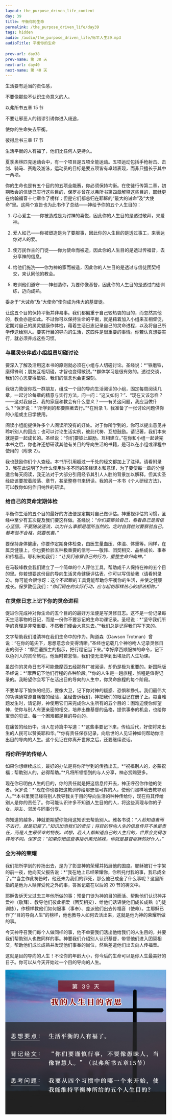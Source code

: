 ```yaml
---
layout: the_purpose_driven_life_content
day: 39
title: 平衡你的生命
permalink: /the_purpose_driven_life/day39
tags: hidden
audio: /audio/the_purpose_driven_life/标竿人生39.mp3
audioTitle: 平衡你的生命

prev-url: day38
prev-name: 第 38 天
next-url: day40
next-name: 第 40 天
---
```


<div class="center script poem">
<p>生活要有适当的责任感，</p>
<p>不要像那些不认识生命意义的人。</p>
<p class="sp-verse">以弗所书五章 15 节</p>
</div>
<div class="center script poem">
<p> 不要让邪恶人的错谬引诱你进入歧途，</p>
<p>使你的生命失去平衡。</p>
<p class="sp-verse">彼得后书三章 17 节</p>
</div>
<p class="first">生活平衡的人有福了，他们比任何人更持久。</p>

夏季奥林匹克运动会中，有一个项目是五项全能运动。五项运动包括手枪射击、击剑、骑马、赛跑及游泳，运动员的目标是要五项皆有卓越表现，而非只擅长于其中一两项。

你的生命也是有五个目的的五项全能赛，你必须保持均衡。在使徒行传第二章，初期教会的信徒已实行这些目的，保罗亦曾在以弗所书第四章解释这些目的，耶稣更在约翰福音十七章作了榜样；但是它们都总归在耶稣的“最大的诫命”及“大使命”里。这两个宣告也为此书作了总结——神给予你的五个人生目的：

1. 尽心爱主——你被造成是为讨神的喜悦，因此你的人生目的是透过敬拜，来爱神。

2. 爱人如己——你被塑造是为了要服事，因此你的人生目的是透过事工，来表达你对人的爱。

3. 使万民作主的门徒——你为使命而被造，因此你的人生目的是透过传福音，去分享神的信息。

4. 给他们施洗——你为神的家而被造，因此你的人生目的是透过与信徒团契相交，来认同他的教会。

5. 教训他们遵守——神创造你，为要你像基督，因此你的人生目的是透过门徒训练，迈向成熟。

委身于“大诫命”及“大使命”使你成为伟大的基督徒。

让这五个目的保持平衡并非易事。我们都偏重于自己较热衷的目的，而忽然其他的，教会亦是如此。不过你可以保持生命的平衡，就是藉着加入小组来互相督促，定期对自己的属灵健康作体检，藉着生活日志记录自己的灵命进程，以及将自己所学传送给别人。要实行目的导向的生活，这四件是很重要的事情。你若认真想要实行，就必须养成这些习惯。

### 与属灵伙伴或小组组员切磋讨论

要深入了解及活用这本书的原则就必须在小组与人切磋讨论。圣经说：*“铁磨铁，磨得锋利；朋友互相切磋，才智也变得敏锐。”*群体学习是很有效的。透过交谈，我们的心思变得敏锐、我们的信念也会更深刻。

我极力敦促你找一群朋友，组成一个目的导向生活阅读的小组，固定每周阅读几章，一起讨论每章的精意与实行方法，问一问：“这又如何？”、“现在又该怎样？——这对我自己、我的家庭和教会有什么意义？——有关这问题，我应当做什么？”保罗说：*“所学到的都要照著去行。”*在附录 1，我准备了一张讨论问题供你的小组或主日学使用。

阅读小组能提供许多个人阅读所没有的好处。对于你所学到的，你可以提出意见并聆听别人的回应；也可以讨论生活实例，彼此代祷、互想鼓励。请记著，我们本来就是要一起成长的。圣经说：“你们要彼此鼓励。互相建立。”在你和小组一起读完本书之后，你也许还想研读其他有关目的导向生活的书籍，是可以在小组或课程中使用的（附录 2）。

我也鼓励你们个人查经。本书所引用超过一千处的经文都加上了注译。请看附录 3，我在此说明了为什么使用许多不同的圣经译本和意译，为了要使每一章的分量适合每天阅读，我无法对于大部分引用经节其引人人胜的背景加以解释。但其实圣经应该要按着段落、章节，甚至整卷书来研读。我的另一本书《个人研经方法》，可以教你如何作归纳性的研读。

### 给自己的灵命定期体检

平衡你生活的五个目的最好的方法便是定期对自己做评估。神重视评估的习惯，圣经中至少有五次提及我们要这样做。圣经说：*“你们要察验自己，看看自己是否信心坚固。不要随波逐流，以为什么事都是理所当然的。定时自我检讨要察验自己。若考验不合格，就要改善。”*

要保持身体健康，你要作定期身体检查，由医生量血压、体温、体重等。同样，在属灵健康上，你也要检验五种极重要的信号——敬拜、团契相交、品格成长、事奉和传福音。耶利米劝我们：*“让我们省察自己的行为，重整生命归向神。”*

在马鞍峰教会我们建立了一个简单的个人评估工具，帮助成千人保持在神的五个目的里。你若想要这份目的导向生活灵命健康评估表，你可以写信给我（请看附录 2）。你可能会很惊讶：这个不起眼的工具竟能帮助你平衡你的生活，并使之健康成长。保罗敦促我们：*“你们现在的实际行动，应与起初那样热心的想法相称。”*

### 在灵修日志上记下你的灵命进程

促进你完成神对你生命的五个目的的最好方法便是写灵修日志。这不是一份记录每天生活事物的日记，而是一份你不要忘记的生命功课记录。圣经说：*“坚守我们所学的真理是非常重要，不然我们便会大意失去。”*我们总是记得我们写下来的。

文字帮助我们澄清神在我们生命中的作为。陶道森（Dawson Trotman）曾说：“在你的笔尖下，思想意念会变得清晰。”圣经也记载几个神吩咐人记录灵修日志的例子：“摩西遵照主的指示，把行程记当下来。”幸好摩西顺服神的命令，记下以色列人的灵命旅程。他当时若怠惰，我们便无法学到出埃及的人生功课。

虽然你的灵命日志不可能像摩西五经那样广被阅读，却仍是极为重要的。新国际版圣经说：*“摩西记下他们行程的各种阶段。”*你的人生是一趟旅程，旅程是值得记录的。我盼望你会写下在活出目的导向的人生中，你灵命旅程的每个阶段。

不要单写下愉快的经历，要像大卫，记下你对神的疑惑、恐惧和挣扎。我们最伟大的功课通常源自痛苦的经验，圣经告诉我们，神把我们的眼泪记在册子上。每当难题发生时，请记得，神使用它们来完成你人生所有的五个目的：困难迫使你仰望神，使你与别人有更亲密的相交，培养出像基督的品格，提供事奉的机会，也给你宝贵的见证。每一个困难都是目的导向的。

在痛苦的经历中，诗人在诗篇中写道：*“这些事要记下来，传给后代，好使将来出生的人民可以赞美耶和华。”*你有责任保存记录，向后世的人见证神如何帮助你活出目的导向的人生。这个见证在你离开世界之后，还要继续说话。

### 将你所学的传给人

如果你想继续成长，最好的办法是将你所学到的传扬出去。*“祝福别人的，必蒙祝福；帮助别人的，必得帮助。”*凡将所领悟到的与人分享，神必赏赐更多。

现在你已明白人生的目的，你的责任就是把这信息传开去，神正呼召你作他的使者。保罗说：*“现在你也要把这教训传给那忠信可靠的人，使他们照样地去教导别人。”*本书里我已经将别人教导我关于目的导向生活的种种传给你，现在将其传给别人是你的责任了。你可能认识许多不知道人生目的的人，将这些真理与你的子女、朋友、邻居与同事分享。

你知道的越多，神就更期望你能用这知识去帮助别人。雅各书说：*“人若知道善而不去行，就是犯罪了。”*知识加添我们的责任；将目的导向人生的信息传开不单是责任，而是人生最荣幸的特权。试想，若人人都知道自己的人生目的，世界会变得怎样地不同。保罗说：*“如果你把这些事指示弟兄姊妹，你就是基督耶稣的好仆人。”*

### 全为神的荣耀

我们把所学到的传扬出去，是为了彰显神的荣耀并拓展他的国度。耶稣被钉十字架的前一夜，他向天父报告说：*“我在地上已经荣耀你，你所托付我的事，我已成全了。”*当主作此祷告时，他还未为我们的罪死，那么他已成全了什么事呢？这里所指的是他为人赎罪受死之外的事，答案记载在以后的 20 节的祷文中。

耶稣告诉天父过去三年他所做的事：预备门徒为神的目的而活、帮助他们认识神并爱神（敬拜）、教导他们彼此相爱（团契相交）、给他们话语使他们成长成熟（门徒训练），作榜样教他们如何服事（事奉）、差派他们出去传福音（使命）。主耶稣已作了“目的导向人生”的榜样，他也教导人如何去活出来，这就是他为神的荣耀所做的事。

今天神呼召我们每个人做同样的事，他不单要我们活出他给我们的人生目的，并要我们帮助别人也做同样的事。神要我们介绍别人认识基督，带领他们进入团契相交，帮助他们成长成熟并发现他们事奉的岗位，然后差遣他们出去向人传福音。

这就是目的导向的人生！不论你的年龄大小，你今后的生命可以是你人生最美好的日子。你可以从今天开始过一个目的导向的人生。

<div class="article-img-wrapper">
<img src="/image/the_purpose_driven_life/day39_card.jpg">
</div>
